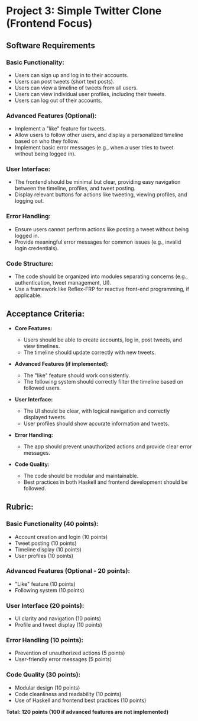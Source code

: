 # Project 3: Simple Twitter Clone (Frontend Focus)

## Software Requirements

### Basic Functionality:
- Users can sign up and log in to their accounts.
- Users can post tweets (short text posts).
- Users can view a timeline of tweets from all users.
- Users can view individual user profiles, including their tweets.
- Users can log out of their accounts.

### Advanced Features (Optional):
- Implement a "like" feature for tweets.
- Allow users to follow other users, and display a personalized timeline based on who they follow.
- Implement basic error messages (e.g., when a user tries to tweet without being logged in).

### User Interface:
- The frontend should be minimal but clear, providing easy navigation between the timeline, profiles, and tweet posting.
- Display relevant buttons for actions like tweeting, viewing profiles, and logging out.

### Error Handling:
- Ensure users cannot perform actions like posting a tweet without being logged in.
- Provide meaningful error messages for common issues (e.g., invalid login credentials).

### Code Structure:
- The code should be organized into modules separating concerns (e.g., authentication, tweet management, UI).
- Use a framework like Reflex-FRP for reactive front-end programming, if applicable.

## Acceptance Criteria:
- **Core Features:**
  - Users should be able to create accounts, log in, post tweets, and view timelines.
  - The timeline should update correctly with new tweets.

- **Advanced Features (if implemented):**
  - The "like" feature should work consistently.
  - The following system should correctly filter the timeline based on followed users.

- **User Interface:**
  - The UI should be clear, with logical navigation and correctly displayed tweets.
  - User profiles should show accurate information and tweets.

- **Error Handling:**
  - The app should prevent unauthorized actions and provide clear error messages.

- **Code Quality:**
  - The code should be modular and maintainable.
  - Best practices in both Haskell and frontend development should be followed.

## Rubric:

### Basic Functionality (40 points):
- Account creation and login (10 points)
- Tweet posting (10 points)
- Timeline display (10 points)
- User profiles (10 points)

### Advanced Features (Optional - 20 points):
- "Like" feature (10 points)
- Following system (10 points)

### User Interface (20 points):
- UI clarity and navigation (10 points)
- Profile and tweet display (10 points)

### Error Handling (10 points):
- Prevention of unauthorized actions (5 points)
- User-friendly error messages (5 points)

### Code Quality (30 points):
- Modular design (10 points)
- Code cleanliness and readability (10 points)
- Use of Haskell and frontend best practices (10 points)

**Total: 120 points (100 if advanced features are not implemented)**
